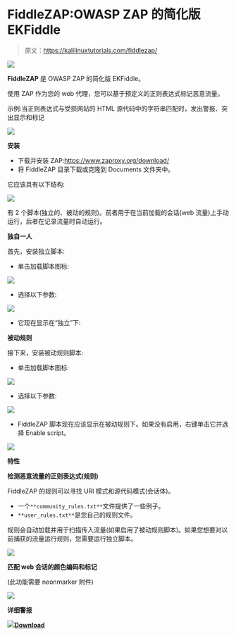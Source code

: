 # FiddleZAP:OWASP ZAP 的简化版 EKFiddle

> 原文：<https://kalilinuxtutorials.com/fiddlezap/>

[![](img/db351e9f47ed06b1daed38eaaf2f0c14.png)](https://blogger.googleusercontent.com/img/a/AVvXsEgea1DCZHeaciT8-4ObMXCQvNhcaJWz_INwxQ5L8zD06UockO_xJb8rpXpwLHksCh1U6ruOPOnkHyuDpGTQyjOrFipBv9j75FwJVtLI6wJ_0vw7kHhmAPmgV_zw1XNAcLrlwFLKpXS1Qr7KNX38RRvsMTFjT-qfWAz7EMHB5kYx2IJVb5PVNIjf-Hzo=s639)

**FiddleZAP** 是 OWASP ZAP 的简化版 EKFiddle。

使用 ZAP 作为您的 web 代理，您可以基于预定义的正则表达式标记恶意流量。

示例:当正则表达式与受损网站的 HTML 源代码中的字符串匹配时，发出警报、突出显示和标记

![](img/a5c303ff79f64e6ff984da2aa0e7fd95.png)

**安装**

*   下载并安装 ZAP:https://www.zaproxy.org/download/
*   将 FiddleZAP 目录下载或克隆到 Documents 文件夹中。

它应该具有以下结构:

![](img/a2173978b1efbd912cf61695d9fc6196.png)

有 2 个脚本(独立的、被动的规则)。前者用于在当前加载的会话(web 流量)上手动运行，后者在记录流量时自动运行。

**独自一人**

首先，安装独立脚本:

*   单击加载脚本图标:

![](img/c48f635e6105da074688a1428ac89a40.png)

*   选择以下参数:

![](img/daa52a5a9392fbb8702de5ac47314363.png)

*   它现在显示在“独立”下:

**被动规则**

接下来，安装被动规则脚本:

*   单击加载脚本图标:

![](img/2d43b52bf43cebce02768869fed69dc2.png)

*   选择以下参数:

![](img/cada4c3986f66fbf4f377b5454da80ae.png)

*   FiddleZAP 脚本现在应该显示在被动规则下。如果没有启用，右键单击它并选择 Enable script。

![](img/378e2d0cbc4f9f1c44024745fc997bfe.png)

**特性**

**检测恶意流量的正则表达式(规则)**

FiddleZAP 的规则可以寻找 URI 模式和源代码模式(会话体)。

*   一个`**community_rules.txt**`文件提供了一些例子。
*   `**user_rules.txt**`是您自己的规则文件。

规则会自动加载并用于扫描传入流量(如果启用了被动规则脚本)。如果您想要对以前捕获的流量运行规则，您需要运行独立脚本。

![](img/3a21aaad920d0a4bae1015e9b86aeaf8.png)

**匹配 web 会话的颜色编码和标记**

(此功能需要 neonmarker 附件)

![](img/4d450f3245d62d8c7c304ea4fd15df3f.png)

**详细警报**

![](img/7466bd259e73c6998ccfc39d03aa0e4f.png)[**Download**](https://github.com/malwareinfosec/FiddleZAP)